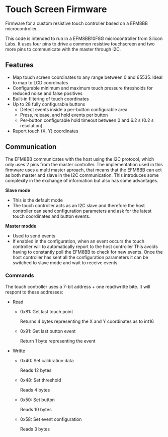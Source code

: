 # Touch Screen Firmware
Firmware for a custom resistive touch controller based on a EFM8BB microcontroller.

This code is intended to run in a EFM8BB10F8G microcontroller from Silicon Labs. It uses four pins to drive a common resistive touchscreen and two more pins to communicate with the master through I2C.

## Features
- Map touch screen coordinates to any range between 0 and 65535. Ideal to map to LCD coordinates
- Configurable minimum and maximum touch pressure thresholds for reduced noise and false positives
- Built-in filtering of touch coordinates
- Up to 28 fully configurable buttons
  + Detect events inside a per-button configurable area
  + Press, release, and hold events per button
  + Per-button configurable hold timeout between 0 and 6.2 s (0.2 s resolution)
- Report touch (X, Y) coordinates

## Communication
The EFM8BB communicates with the host using the I2C protocol, which only uses 2 pins from the master controller. The implementation used in this firmware uses a multi master aproach, that means that the EFM8BB can act as both master and slave in the I2C communication. This introduces some complexity in the exchange of information but also has some advantages.

**Slave mode**
- This is the default mode
- The touch controller acts as an I2C slave and therefore the host controller can send configuration parameters and ask for the latest touch coordinates and button events.

**Master modde**
- Used to send events
- If enabled in the configuration, when an event occurs the touch controller will to automatically report to the host controller
This avoids having to constantly poll the EFM8BB to check for new events. Once the host controller has sent all the configuration parameters it can be switched to slave mode and wait to receive events.

### Commands
The touch controller uses a 7-bit address + one read/writte bite. It will respont to these addresses:
- Read
  + 0x81: Get last touch point

    Returns 4 bytes representing the X and Y coordinates as to int16
  + 0x91: Get last button event

    Return 1 byte representing the event
- Writte
  + 0x40: Set calibration data

    Reads 12 bytes
  + 0x48: Set threshold

    Reads 4 bytes
  + 0x50: Set button

    Reads 10 bytes
  + 0x58: Set event configuration

    Reads 3 bytes
